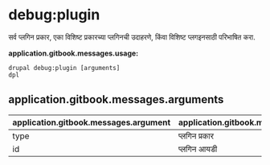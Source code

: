 # debug:plugin
सर्व प्लगिन प्रकार, एका विशिष्ट प्रकारच्या प्लगिनची उदाहरणे, किंवा विशिष्ट प्लगइनसाठी परिभाषित करा.

**application.gitbook.messages.usage:**
```
drupal debug:plugin [arguments]
dpl
```

## application.gitbook.messages.arguments
application.gitbook.messages.argument | application.gitbook.messages.details
---------|-------------
type | प्लगिन प्रकार
id | प्लगिन आयडी
